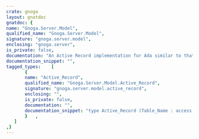 ```yaml
---
crate: gnoga
layout: gnatdoc
gnatdoc: {
name: "Gnoga.Server.Model",
qualified_name: "Gnoga.Server.Model",
signature: "gnoga.server.model",
enclosing: "gnoga.server",
is_private: false,
documentation: "An Active Record implementation for Ada similar to that used in Rails",
documentation_snippet: "",
tagged_types:    [
       {
       name: "Active_Record",
       qualified_name: "Gnoga.Server.Model.Active_Record",
       signature: "gnoga.server.model.active_record",
       enclosing: "",
       is_private: false,
       documentation: "",
       documentation_snippet: "type Active_Record (Table_Name : access constant String; Connection : access Gnoga.Server.Database.Connection'Class)\nis\n  new Ada.Finalization.Controlled with private;",
       }   ,
   ]
,}
---
```

